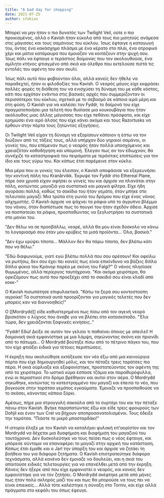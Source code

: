 ```yaml
---
title: "A bad day for shopping"
date: 2021-07-25
author: sfakias
---
```


Μπορεί να μην ήταν ο πιο δυνατός των Twilight Veil, ούτε ο πιο προικισμένος,
αλλά ο Kavish ήταν εύκολα από τους πιο μισητούς ανάμεσα στις μάγισσες και τους
σαμάνους του κύκλου. Ίσως έφταιγε η καταγωγή του, όντας ένα κακάσχημο πλάσμα
με ένα κέρατο στο πλάι, ένα ατροφικό χέρι και μάτια κατάμαυρα που έμοιαζαν να
κοιτάζουν στην ψυχή σου. Ίσως πάλι να έφταιγε ο τεράστιος δαίμονας που τον
ακολουθούσε, ένα αμίλητο κτήνος φτιαγμένο από σκιά και όλεθρο που εκτελούσε
πιστά τις εντολές του αφέντη του σαν σκυλί.

Ίσως πάλι αυτό που φοβούνταν όλοι, αλλά κανείς δεν ήθελε να παραδεχτεί, ήταν
οι φιλοδοξίες του Kavish. Ο νεαρός μάγος είχε εκφράσει πολλές φορές τη διάθεση
του να ενισχύσει τη δύναμη του με κάθε κόστος, κάτι που ερχόταν ενάντια στις
βασικές αρχές που συμμερίζονταν οι περισσότεροι του κύκλου, σχετικά με το
σεβασμό σε κάποια ιερά μέρη και στη φύση. Ο Kavish για να καλέσει τον Fyddr,
το δαίμονά του είχε πραγματοποιήσει μια τελετή που θυσίασε μια κουκουβάγια που
ήταν ακόλουθος μιας άλλης μάγισσας που είχε πεθάνει πρόσφατα, και είχε
ερημώσει ένα ιερό άλσος που είχε κάνει ακόμα και τους Razortusks να έρθουν
στην πόρτα τους ζητώντας εξηγήσεις.

Οι Twilight Veil είχαν τη δύναμη να εξορίσουν κάποιον η έστω να τον διώξουν
από τις τάξεις τους, αλλά υπήρχαν δύο γηραιοί σαμάνοι, οι γονείς του, που
επέμεναν πως ο νεαρός ήταν πολλά υποσχόμενος και χρειαζόταν καθοδήγηση και
υπομονή. Έλεγαν πως αν τον έδιωχναν, θα συνέχιζε τα καταστροφικά του πειράματα
με τεράστιες επιπτώσεις για τον ίδιο και τους γύρω του. Και κάπως έτσι
παρέμεινε στον κύκλο.

Μια μέρα που οι γονείς του έλειπαν, ο Kavish αποφάσισε να εξερευνήσει την
κοντινή πόλη του Kranårvikk. Έκρυψε τον Fyddr στο Ethereal Plane, πήρε όσα
χρυσά είχαν αφήσει οι γονείς του και άρχισε να πλανάται στην πόλη, κοιτώντας
μαγαζιά για συστατικά και μαγικά φίλτρα. Είχε ήδη αγοράσει πολλά, καθώς το
σακίδιο του ήταν γεμάτο, όταν μπήκε στο τελευταίο μαγαζί: Μια τρύπα στη γωνία
του δρόμου που είχε ένας νάνος αλχημιστής. Ο Kavish άρχισε να ψάχνει τα ράφια
υπό το άγρυπνο βλέμμα του νάνου, όταν διαπίστωσε πως το πουγκί του ήταν σχεδόν
άδειο. Άρχισε να πασπατεύει τα ράφια, προσπαθώντας να ξεγλιστρήσει τα
συστατικά στο μανίκι του.

"Δεν θέλω να σε προσβάλλω, νεαρέ, αλλά θα μου είναι δύσκολο να κάνω το
λογαριασμό σου όταν μου κρύβεις τα μισά προϊόντα... Όλα, βασικά."

"Δεν έχω κρύψει τίποτα... Μάλλον δεν θα πάρω τίποτα, δεν βλέπω κάτι που να
θέλω."

"Εδώ διαφωνούμε, γιατί εγώ βλέπω πολλά που σου αρέσουν! Και οφείλω να ρωτήσω,
δεν σου έχει πει κανείς πως είναι επικίνδυνο να βάζεις δίπλα δίπλα φύκια του
Κράνορ παρέα με σκόνη του Falgi?" Ο νάνος πλησίασε θυμωμένος, αλλά περίεργος
ταυτόχρονα. "Και ακόμα χειρότερα, θα ορκιζόμουν πως αυτό που προεξέχει από το
σακιδιό σου είναι κλαδί από κοκκ-"

Ο Kavish πισωπάτησε επιφυλακτικά. "Κάτω τα ξερά σου κοντοστούπη αγροίκε! Τα
συστατικά αυτά προορίζονται για μαγικές τελετές που δεν μπορείς καν να
διαννοηθείς!"

Ο [[Mordrydd]] είδε καθυστερημένα πως πίσω από τον αγενή νεαρό βρισκόταν ο λύχνος
που άναβε για να βλέπει στο κατασκόταδο. "Έλα τώρα, δεν χρειάζονται ξαφνικές
κινήσεις.."

"Fyddr! Εδώ! Δείξε σε αυτόν τον γελοίο τι παθαίνει όποιος με απειλεί! Η
δαιμονική σκιά εμφανίστηκε με μια λάμψη, σηκώνοντας σκόνη και πριονίδι από το
πάτωμα... Ο Mordrydd βούτηξε πίσω από το πέτρινο πάγκο του, που τον είχε
φτιάξει ειδικά για τέτοιες περιπτώσεις.

Η έκρηξη που ακολούθησε εκτόξευσε τον νέο έξω από μια καινούργια πόρτα που
είχε δημιουργηθεί μόλις, και τον πέταξε τρεις ταράτσες πιο πέρα. Η σκιά
ούρλιαξε και εξαφανίστηκε, προστατεύοντας τον αφέντη της από τα χειρότερα. Το
ωστικό κύμα έσπασε τζάμια και παραθυρόφυλλα, ενώ οι περαστικοί στο δρόμο
βρέθηκαν και αυτοί στον αέρα. Ο Mordrydd σηκώθηκε, κοιτώντας το κατεστραμμένο
του μαγαζί και έπειτα το νέο, που βογκούσε στην ταράτσα γεμάτος εγκαύματα.
Έμοιαζε να προσπαθούσε να το σκάσει, κάνοντας κάποιο ξόρκι.

Αμέσως, πήρε μια στρογγυλή σακούλα από το συρτάρι του και την πέταξε πάνω στον
Kavish. Βγήκε παραπατώντας έξω και είδε τρεις φρουρούς των Dohjil και έναν των
Crel να βήχουν αποπροσανατολισμένοι. Τους έδειξε την ταράτσα. "Πιάστε το μικρό
μπασταρδάκι!"

Η ιστορία έληξε με τον Kavish να καταλήγει φυλακή επ'αορίστον και τον Mordrydd
να δέχεται μια δυσφήμιση και διαφήμιση του μαγαζιού του ταυτόχρονα. Δεν
δυσκολεύτηκε να τους πείσει πως ο νέος έφταιγε, και μπόρεσε σύντομα να
επαναφέρει το μαγαζί στην αρχική του κατάσταση. Κάπως έτσι έμαθε και ο Jarl
την ύπαρξη του και άρχισε να ζητάει τη βοήθεια του για διάφορα ζητήματα. Ο
Kavish επιστρατεύτηκε διάφορα τεχνάσματα, αλλά κανένα δεν έμοιαζε να δουλεύει,
και η σκιά του απαιτούσε ειδικές τελετουργίες για να επανέλθει μετά από την
έκρηξη. Κάνεις δεν ήξερε από που είχε εμφανιστεί ο νεαρός, και κανείς δεν
εμφανίστηκε για να τον ζητήσει. Ο Mordrydd σκέφτηκε μετά από μήνες πως ήταν
πολύ σκληρός μαζί του και πως θα μπορούσε να τους πει να είναι επιεικείς...
Αλλά τότε καλέστηκε η σύναξη στο Torniv, και είχε αλλά πράγματα στο κεφάλι του
όπως έφευγε.



